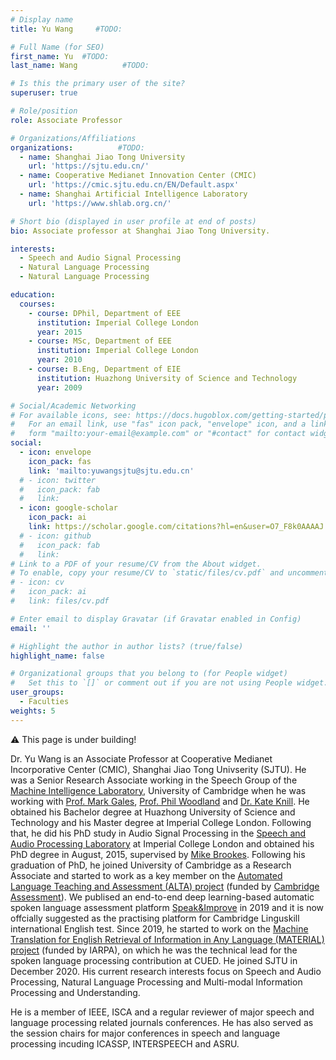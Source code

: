 ```yaml
---
# Display name
title: Yu Wang     #TODO:

# Full Name (for SEO)
first_name: Yu  #TODO:
last_name: Wang          #TODO:

# Is this the primary user of the site?
superuser: true

# Role/position
role: Associate Professor

# Organizations/Affiliations
organizations:          #TODO:
  - name: Shanghai Jiao Tong University
    url: 'https://sjtu.edu.cn/'
  - name: Cooperative Medianet Innovation Center (CMIC)
    url: 'https://cmic.sjtu.edu.cn/EN/Default.aspx'
  - name: Shanghai Artificial Intelligence Laboratory
    url: 'https://www.shlab.org.cn/'

# Short bio (displayed in user profile at end of posts)
bio: Associate professor at Shanghai Jiao Tong University.

interests:
  - Speech and Audio Signal Processing
  - Natural Language Processing
  - Natural Language Processing

education:
  courses:
    - course: DPhil, Department of EEE
      institution: Imperial College London
      year: 2015
    - course: MSc, Department of EEE
      institution: Imperial College London
      year: 2010
    - course: B.Eng, Department of EIE
      institution: Huazhong University of Science and Technology
      year: 2009

# Social/Academic Networking
# For available icons, see: https://docs.hugoblox.com/getting-started/page-builder/#icons
#   For an email link, use "fas" icon pack, "envelope" icon, and a link in the
#   form "mailto:your-email@example.com" or "#contact" for contact widget.
social:
  - icon: envelope
    icon_pack: fas
    link: 'mailto:yuwangsjtu@sjtu.edu.cn'
  # - icon: twitter
  #   icon_pack: fab
  #   link: 
  - icon: google-scholar
    icon_pack: ai
    link: https://scholar.google.com/citations?hl=en&user=O7_F8k0AAAAJ
  # - icon: github
  #   icon_pack: fab
  #   link:   
# Link to a PDF of your resume/CV from the About widget.
# To enable, copy your resume/CV to `static/files/cv.pdf` and uncomment the lines below.
# - icon: cv
#   icon_pack: ai
#   link: files/cv.pdf

# Enter email to display Gravatar (if Gravatar enabled in Config)
email: ''

# Highlight the author in author lists? (true/false)
highlight_name: false

# Organizational groups that you belong to (for People widget)
#   Set this to `[]` or comment out if you are not using People widget.
user_groups:
  - Faculties
weights: 5
---
```

⚠️ This page is under building!

Dr. Yu Wang is an Associate Professor at Cooperative Medianet Incorporative Center (CMIC), Shanghai Jiao Tong Univserity (SJTU). He was a Senior Research Associate working in the Speech Group of the <a href="http://svr-www.eng.cam.ac.uk">Machine Intelligence Laboratory</a>, University of Cambridge when he was working with <a href="http://mi.eng.cam.ac.uk/~mjfg/">Prof. Mark Gales</a>, <a href="http://mi.eng.cam.ac.uk/~pcw/">Prof. Phil Woodland</a> and <a href="http://mi.eng.cam.ac.uk/~kmk/">Dr. Kate Knill</a>. He obtained his Bachelor degree at Huazhong University of Science and Technology and his Master degree at Imperial College London. Following that, he did his PhD study in Audio Signal Processing in the <a href="https://www.commsp.ee.ic.ac.uk/~sap">Speech and Audio Processing Laboratory</a> at Imperial College London and obtained his PhD degree in August, 2015, supervised by <a href="http://www.ee.ic.ac.uk/hp/staff/dmb/dmb.html">Mike Brookes</a>. Following his graduation of PhD, he joined University of Cambridge as a Research Associate and started to work as a key member on the <a href="http://alta.cambridgeenglish.org">Automated Language Teaching and Assessment (ALTA) project</a> (funded by <a href="https://www.cambridgeassessment.org.uk">Cambridge Assessment</a>). We publised an end-to-end deep learning-based automatic spoken language assessment platform <a href="https://speakandimprove.com">Speak&Improve</a> in 2019 and it is now offcially suggested as the practising platform for Cambridge Linguskill international English test. Since 2019, he started to work on the <a href="https://www.iarpa.gov/index.php/research-programs/material">Machine Translation for English Retrieval of Information in Any Language (MATERIAL) project</a> (funded by IARPA), on which he was the technical lead for the spoken language processing contribution at CUED. He joined SJTU in December 2020. His current research interests focus on Speech and Audio Processing, Natural Language Processing and Multi-modal Information Processing and Understanding. 

He is a member of IEEE, ISCA and a regular reviewer of major speech and language processing related journals conferences. He has also served as the session chairs for major conferences in speech and language processing incuding ICASSP, INTERSPEECH and ASRU.